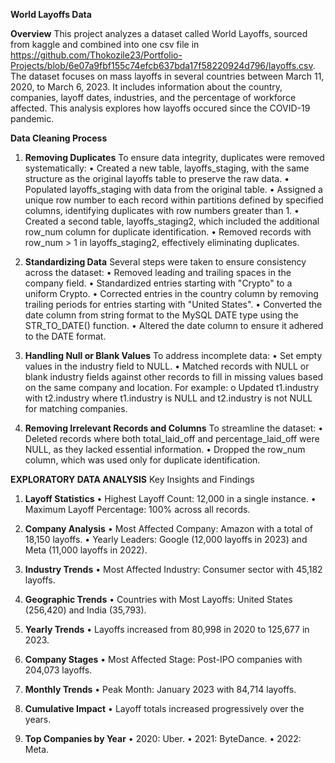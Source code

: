 **World Layoffs Data**

**Overview**
This project analyzes a dataset called World Layoffs, sourced from kaggle and combined into one csv file in https://github.com/Thokozile23/Portfolio-Projects/blob/6e07a9fbf155c74efcb637bda17f58220924d796/layoffs.csv. The dataset focuses on mass layoffs in several countries between March 11, 2020, to March 6, 2023. It includes information about the country, companies, layoff dates, industries, and the percentage of workforce affected. This analysis explores how layoffs occured since the COVID-19 pandemic.

**Data Cleaning Process**
1. **Removing Duplicates**
To ensure data integrity, duplicates were removed systematically:
•	Created a new table, layoffs_staging, with the same structure as the original layoffs table to preserve the raw data.
•	Populated layoffs_staging with data from the original table.
•	Assigned a unique row number to each record within partitions defined by specified columns, identifying duplicates with row numbers greater than 1.
•	Created a second table, layoffs_staging2, which included the additional row_num column for duplicate identification.
•	Removed records with row_num > 1 in layoffs_staging2, effectively eliminating duplicates.

2. **Standardizing Data**
Several steps were taken to ensure consistency across the dataset:
•	Removed leading and trailing spaces in the company field.
•	Standardized entries starting with "Crypto" to a uniform Crypto.
•	Corrected entries in the country column by removing trailing periods for entries starting with "United States".
•	Converted the date column from string format to the MySQL DATE type using the STR_TO_DATE() function.
•	Altered the date column to ensure it adhered to the DATE format.

4. **Handling Null or Blank Values**
To address incomplete data:
•	Set empty values in the industry field to NULL.
•	Matched records with NULL or blank industry fields against other records to fill in missing values based on the same company and location. For example: 
o	Updated t1.industry with t2.industry where t1.industry is NULL and t2.industry is not NULL for matching companies.

5. **Removing Irrelevant Records and Columns**
To streamline the dataset:
•	Deleted records where both total_laid_off and percentage_laid_off were NULL, as they lacked essential information.
•	Dropped the row_num column, which was used only for duplicate identification.

**EXPLORATORY DATA ANALYSIS**
Key Insights and Findings
1.	**Layoff Statistics**
•	Highest Layoff Count: 12,000 in a single instance.
•	Maximum Layoff Percentage: 100% across all records.

2.	**Company Analysis**
•	Most Affected Company: Amazon with a total of 18,150 layoffs.
•	Yearly Leaders: Google (12,000 layoffs in 2023) and Meta (11,000 layoffs in 2022).

3.	**Industry Trends**
•	Most Affected Industry: Consumer sector with 45,182 layoffs.

4.	**Geographic Trends**
•	Countries with Most Layoffs: United States (256,420) and India (35,793).

5.	**Yearly Trends**
•	Layoffs increased from 80,998 in 2020 to 125,677 in 2023.

6.	**Company Stages**
•	Most Affected Stage: Post-IPO companies with 204,073 layoffs.

7.	**Monthly Trends**
•	Peak Month: January 2023 with 84,714 layoffs.

8.	**Cumulative Impact**
•	Layoff totals increased progressively over the years.

9.	**Top Companies by Year**
•	2020: Uber.
•	2021: ByteDance.
•	2022: Meta.



